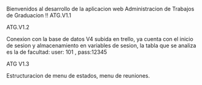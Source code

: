 Bienvenidos al desarrollo de la aplicacion web
Administracion de Trabajos de Graduacion !!
ATG.V1.1


ATG.V1.2

Conexion con la base de datos V4 subida en trello, ya cuenta con el inicio de sesion y almacenamiento
en variables de sesion, la tabla que se analiza es la de facultad: user: 101 , pass:12345

ATG V1.3

Estructuracion de menu de estados, menu de reuniones.
